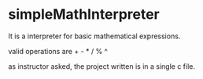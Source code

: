 # simpleMathInterpreter
It is a interpreter for basic mathematical expressions.

valid operations are + - * / % ^

as instructor asked, the project written is in a single c file.
